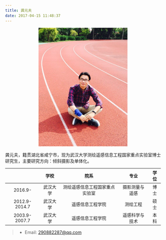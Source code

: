 ```yaml
---
title: 龚元夫
date: 2017-04-15 11:48:37
---
```


<div align=center>
<img src = "big.jpg" width = "288" height = "384" />
</div>

龚元夫，籍贯湖北省咸宁市，现为武汉大学测绘遥感信息工程国家重点实验室博士研究生，主要研究方向：倾斜摄影及单体化。

|     | 学校 | 院系  |  专业  |  学位  |
| :-----: | :------: | :-----:  | :-----: | :-----: |
| 2016.9-    | 武汉大学 | 测绘遥感信息工程国家重点实验室 |  摄影测量与遥感  |  博士 |
| 2012.9-2014.7    | 武汉大学 | 遥感信息工程学院   |  测绘工程  | 硕士  |
| 2003.9-2007.7    | 武汉大学 | 遥感信息工程学院   |  遥感科学与技术  |  本科 |

> * Email: <290882287@qq.com>

